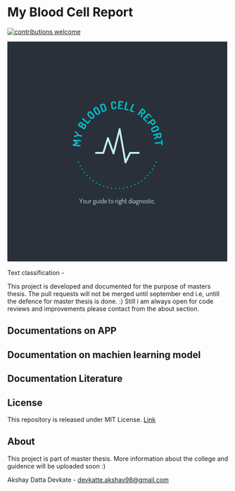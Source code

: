 # My Blood Cell Report 
[![contributions welcome](https://img.shields.io/badge/contributions-welcome-brightgreen.svg?style=flat)](https://github.com/dwyl/esta/issues)




![Logo](https://github.com/AkshayDevkate/CoreML/blob/main/Final/Final/Assets.xcassets/App%20icon.imageset/applogo.png)


Text classification - 

This project is developed and documented for the purpose of masters thesis. The pull requests will not be merged until september end i.e, untill the defence for master thesis is done. :) Still i am always open for code reviews and improvements please contact from the about section. 

## Documentations on APP


## Documentation on machien learning model


## Documentation Literature 


## License 
This repository is released under MIT License. [Link](https://github.com/AkshayDevkate/CoreML/blob/main/LICENSE)

## About
This project is part of master thesis. More information about the college and guidence will be uploaded soon :)

Akshay Datta Devkate - devkatte.akshay98@gmail.com








